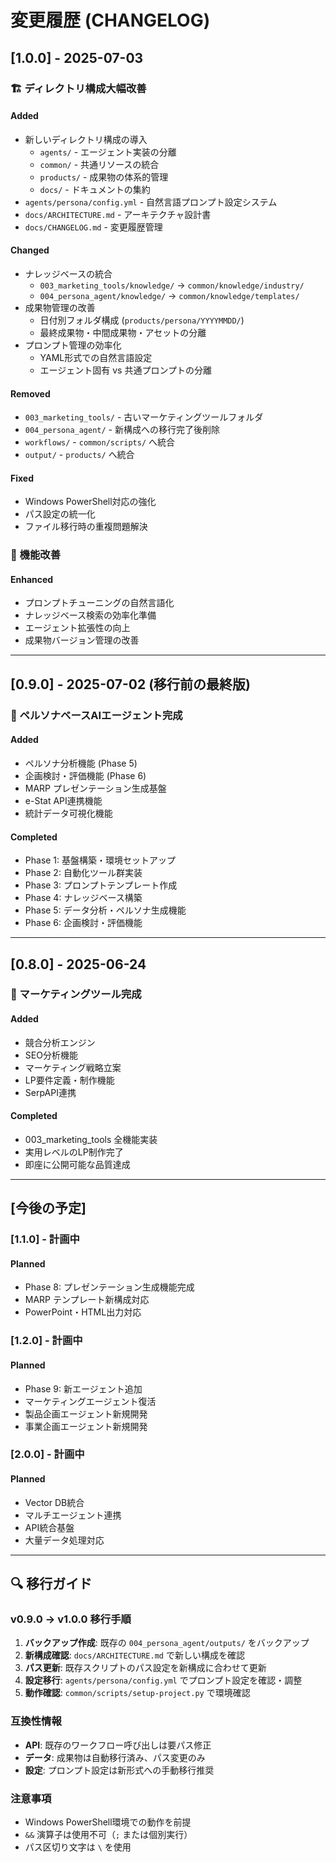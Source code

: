 # 変更履歴 (CHANGELOG)

## [1.0.0] - 2025-07-03

### 🏗️ ディレクトリ構成大幅改善
#### Added
- 新しいディレクトリ構成の導入
  - `agents/` - エージェント実装の分離
  - `common/` - 共通リソースの統合
  - `products/` - 成果物の体系的管理
  - `docs/` - ドキュメントの集約
- `agents/persona/config.yml` - 自然言語プロンプト設定システム
- `docs/ARCHITECTURE.md` - アーキテクチャ設計書
- `docs/CHANGELOG.md` - 変更履歴管理

#### Changed
- ナレッジベースの統合
  - `003_marketing_tools/knowledge/` → `common/knowledge/industry/`
  - `004_persona_agent/knowledge/` → `common/knowledge/templates/`
- 成果物管理の改善
  - 日付別フォルダ構成 (`products/persona/YYYYMMDD/`)
  - 最終成果物・中間成果物・アセットの分離
- プロンプト管理の効率化
  - YAML形式での自然言語設定
  - エージェント固有 vs 共通プロンプトの分離

#### Removed
- `003_marketing_tools/` - 古いマーケティングツールフォルダ
- `004_persona_agent/` - 新構成への移行完了後削除
- `workflows/` - `common/scripts/` へ統合
- `output/` - `products/` へ統合

#### Fixed
- Windows PowerShell対応の強化
- パス設定の統一化
- ファイル移行時の重複問題解決

### 🎯 機能改善
#### Enhanced
- プロンプトチューニングの自然言語化
- ナレッジベース検索の効率化準備
- エージェント拡張性の向上
- 成果物バージョン管理の改善

---

## [0.9.0] - 2025-07-02 (移行前の最終版)

### 🎯 ペルソナベースAIエージェント完成
#### Added
- ペルソナ分析機能 (Phase 5)
- 企画検討・評価機能 (Phase 6)
- MARP プレゼンテーション生成基盤
- e-Stat API連携機能
- 統計データ可視化機能

#### Completed
- Phase 1: 基盤構築・環境セットアップ
- Phase 2: 自動化ツール群実装
- Phase 3: プロンプトテンプレート作成
- Phase 4: ナレッジベース構築
- Phase 5: データ分析・ペルソナ生成機能
- Phase 6: 企画検討・評価機能

---

## [0.8.0] - 2025-06-24

### 🚀 マーケティングツール完成
#### Added
- 競合分析エンジン
- SEO分析機能
- マーケティング戦略立案
- LP要件定義・制作機能
- SerpAPI連携

#### Completed
- 003_marketing_tools 全機能実装
- 実用レベルのLP制作完了
- 即座に公開可能な品質達成

---

## [今後の予定]

### [1.1.0] - 計画中
#### Planned
- Phase 8: プレゼンテーション生成機能完成
- MARP テンプレート新構成対応
- PowerPoint・HTML出力対応

### [1.2.0] - 計画中
#### Planned
- Phase 9: 新エージェント追加
- マーケティングエージェント復活
- 製品企画エージェント新規開発
- 事業企画エージェント新規開発

### [2.0.0] - 計画中
#### Planned
- Vector DB統合
- マルチエージェント連携
- API統合基盤
- 大量データ処理対応

---

## 🔍 移行ガイド

### v0.9.0 → v1.0.0 移行手順
1. **バックアップ作成**: 既存の `004_persona_agent/outputs/` をバックアップ
2. **新構成確認**: `docs/ARCHITECTURE.md` で新しい構成を確認
3. **パス更新**: 既存スクリプトのパス設定を新構成に合わせて更新
4. **設定移行**: `agents/persona/config.yml` でプロンプト設定を確認・調整
5. **動作確認**: `common/scripts/setup-project.py` で環境確認

### 互換性情報
- **API**: 既存のワークフロー呼び出しは要パス修正
- **データ**: 成果物は自動移行済み、パス変更のみ
- **設定**: プロンプト設定は新形式への手動移行推奨

### 注意事項
- Windows PowerShell環境での動作を前提
- `&&` 演算子は使用不可（`;` または個別実行）
- パス区切り文字は `\` を使用 